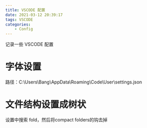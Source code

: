 ```yaml
---
title: VSCODE 配置
date: 2021-03-12 20:39:17
tags: VSCODE
categories:
    - Config
---
```

记录一些 VSCODE 配置
<!--more-->
# 字体设置
路径：C:\Users\Bang\AppData\Roaming\Code\User\settings.json
# 文件结构设置成树状
设置中搜索 fold，然后将compact folders的钩去掉